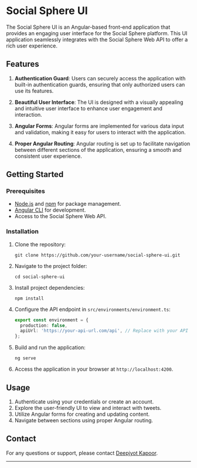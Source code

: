 # Social Sphere UI

The Social Sphere UI is an Angular-based front-end application that provides an engaging user interface for the Social Sphere platform. This UI application seamlessly integrates with the Social Sphere Web API to offer a rich user experience.

## Features

1. **Authentication Guard**: Users can securely access the application with built-in authentication guards, ensuring that only authorized users can use its features.

2. **Beautiful User Interface**: The UI is designed with a visually appealing and intuitive user interface to enhance user engagement and interaction.

3. **Angular Forms**: Angular forms are implemented for various data input and validation, making it easy for users to interact with the application.

4. **Proper Angular Routing**: Angular routing is set up to facilitate navigation between different sections of the application, ensuring a smooth and consistent user experience.

## Getting Started

### Prerequisites

- [Node.js](https://nodejs.org/en/) and [npm](https://www.npmjs.com/) for package management.
- [Angular CLI](https://angular.io/cli) for development.
- Access to the Social Sphere Web API.

### Installation

1. Clone the repository:

   ```shell
   git clone https://github.com/your-username/social-sphere-ui.git
   ```

2. Navigate to the project folder:

   ```shell
   cd social-sphere-ui
   ```

3. Install project dependencies:

   ```shell
   npm install
   ```

4. Configure the API endpoint in `src/environments/environment.ts`:

   ```typescript
   export const environment = {
     production: false,
     apiUrl: 'https://your-api-url.com/api', // Replace with your API endpoint
   };
   ```

5. Build and run the application:

   ```shell
   ng serve
   ```

6. Access the application in your browser at `http://localhost:4200`.

## Usage

1. Authenticate using your credentials or create an account.
2. Explore the user-friendly UI to view and interact with tweets.
3. Utilize Angular forms for creating and updating content.
4. Navigate between sections using proper Angular routing.



## Contact

For any questions or support, please contact [Deepjyot Kapoor](mailto:kapoordeepjyotsingh29@gmail.com).

---
